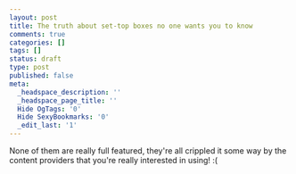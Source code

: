 ```yaml
---
layout: post
title: The truth about set-top boxes no one wants you to know
comments: true
categories: []
tags: []
status: draft
type: post
published: false
meta:
  _headspace_description: ''
  _headspace_page_title: ''
  Hide OgTags: '0'
  Hide SexyBookmarks: '0'
  _edit_last: '1'
---
```

None of them are really full featured, they're all crippled it some way by the content providers that you're really interested in using! :(
